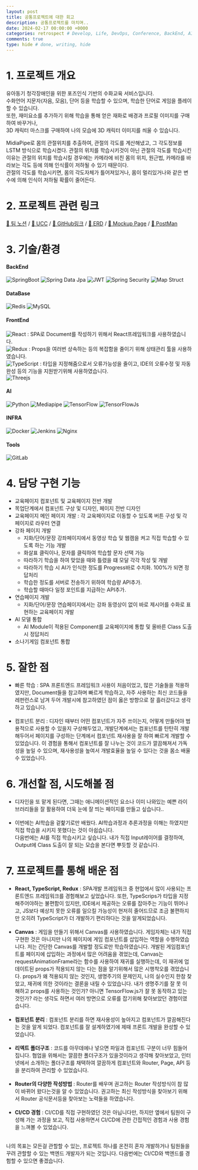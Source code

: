 ```yaml
---
layout: post
title: 공통프로젝트에 대한 회고
description: 공통프로젝트를 마치며..
date: 2024-02-17 00:00:00 +0000
categories: retrospect # Develop, Life, DevOps, Conference, BackEnd, AI, Etc, retrospect
comments: true
type: hide # done, writing, hide
---
```


# 1. 프로젝트 개요

유아동기 청각장애인을 위한 포즈인식 기반의 수화교육 서비스입니다.  
수화언어 지문자(자음, 모음), 단어 등을 학습할 수 있으며, 학습한 단어로 게임을 플레이할 수 있습니다.  
또한, 재미요소를 추가하기 위해 학습을 통해 얻은 재화로 배경과 프로필 이미지를 구매하여 바꾸거나,  
3D 캐릭터 마스크를 구매하여 나의 모습에 3D 캐릭터 이미지를 씌울 수 있습니다.

MidiaPipe로 몸의 관절위치를 추출하여, 관절의 각도를 계산해냈고, 그 각도정보를 LSTM 방식으로 학습시켰다.
관절의 위치를 학습시키것이 아닌 관절의 각도를 학습시킨 이유는 관절의 위치를 학습시킬 경우에는 카메라에 비친 몸의 위치, 원근법, 카메라를 바라보는 각도 등에 의해 인식률이 저하될 수 있기 때문이다.  
관절의 각도를 학습시키면, 몸의 각도자체가 틀어져있거나, 몸이 멀리있거나와 같은 변수에 의해 인식이 저하될 확률이 줄어든다.

# 2. 프로젝트 관련 링크

[🔗 팀 노션](https://www.notion.so/2-C202-E-f72391e18895467d9907f6a1b62d1366) /
[🔗 UCC](https://www.youtube.com/watch?v=ZkIuFB8XYwQ) /
[🔗 GitHub링크](https://github.com/OnlyTeamLeaderIsE/Sueoswiwo) /
[🔗 ERD](https://www.erdcloud.com/d/NgTTzWRAJ9NLWDBd7) /
[🔗 Mockup Page](https://www.figma.com/file/OU1Cr8MoLcxyohrJm3fosp/%EC%88%98%EC%96%B4%EC%89%AC%EC%9B%8C?type=design&node-id=0-1&mode=design&t=e4c32OKBNOcmCRqQ-0) /
[🔗 PostMan](https://speeding-moon-576595.postman.co/workspace/EasySign~ad475e0b-f5ab-42f1-921a-3e5707f28ec7/collection/20922058-988f7ddf-8f50-49c1-84fa-87b198593f5e)

# 3. 기술/환경

#### BackEnd

![SpringBoot](https://img.shields.io/badge/springboot-%236DB33F.svg?style=for-the-badge&logo=springboot&logoColor=white)
![Spring Data Jpa](https://img.shields.io/badge/spring%20data%20jpa-green?style=for-the-badge&logoColor=white)
![JWT](https://img.shields.io/badge/JWT-black?style=for-the-badge&logo=JSON%20web%20tokens)
![Spring Security](https://img.shields.io/badge/Spring%20Security-6DB33F?style=for-the-badge&logo=Spring%20Security&logoColor=white)
![Map Struct](https://img.shields.io/badge/map%20struct-black?style=for-the-badge&logoColor=white)

#### DataBase

![Redis](https://img.shields.io/badge/redis-%23DD0031.svg?style=for-the-badge&logo=redis&logoColor=white)
![MySQL](https://img.shields.io/badge/mysql-%2300f.svg?style=for-the-badge&logo=mysql&logoColor=white)

#### FrontEnd

![React](https://img.shields.io/badge/react-%2320232a.svg?style=for-the-badge&logo=react&logoColor=%2361DAFB) : SPA로 Document를 작성하기 위해서 React프레임워크를 사용하였습니다.  
![Redux](https://img.shields.io/badge/redux-%2320232a.svg?style=for-the-badge&logo=redux&logoColor=white&color=%23610AFB) : Props을 여러번 상속하는 등의 복잡함을 줄이기 위해 상태관리 툴을 사용하였습니다.  
![TypeScript](https://img.shields.io/badge/typescript-%23007ACC.svg?style=for-the-badge&logo=typescript&logoColor=white) : 타입을 지정해줌으로서 오류가능성을 줄이고, IDE의 오류수정 및 자동완성 등의 기능을 지원받기위해 사용하였습니다.  
![Threejs](https://img.shields.io/badge/threejs-black?style=for-the-badge&logo=three.js&logoColor=white)

#### AI

![Python](https://img.shields.io/badge/python-3670A0?style=for-the-badge&logo=python&logoColor=ffdd54)
![Mediapipe](https://img.shields.io/badge/mediapipe-089aaa?style=for-the-badge&logoColor=white)
![TensorFlow](https://img.shields.io/badge/TensorFlow-%23FF6F00.svg?style=for-the-badge&logo=TensorFlow&logoColor=white)
![TensorFlowJs](https://img.shields.io/badge/TensorFlow.Js-%23FF6F00.svg?style=for-the-badge&logo=TensorFlow&logoColor=white)

#### INFRA

![Docker](https://img.shields.io/badge/docker-%230db7ed.svg?style=for-the-badge&logo=docker&logoColor=white)
![Jenkins](https://img.shields.io/badge/jenkins-%232C5263.svg?style=for-the-badge&logo=jenkins&logoColor=white)
![Nginx](https://img.shields.io/badge/nginx-%23009639.svg?style=for-the-badge&logo=nginx&logoColor=white)

#### Tools

![GitLab](https://img.shields.io/badge/gitlab-%23181717.svg?style=for-the-badge&logo=gitlab&logoColor=white)

# 4. 담당 구현 기능

- 교육페이지 컴포넌트 및 교육페이지 전반 개발
- 목업단계에서 컴포넌트 구상 및 디자인, 페이지 전반 디자인
- 교육페이지 메인 페이지 개발 : 각 교육페이지로 이동할 수 있도록 버튼 구성 및 각 페이지로 라우터 연결
- 강좌 페이지 개발
  - 지화/단어/문장 강좌페이지에서 동영상 학습 및 웹캠을 켜고 직접 학습할 수 있도록 하는 기능 개발
  - 화살표 클릭이나, 문자를 클릭하여 학습할 문자 선택 가능
  - 따라하기 학습을 하여 맞았을 때와 틀렸을 떄 모달 각각 작성 및 개발
  - 따라하기 학습 시 AI가 인식한 정도를 Progress바로 수치화. 100%가 되면 정답처리
  - 학습한 정도를 서버로 전송하기 위하여 학습량 API추가.
  - 학습할 때마다 일정 포인트를 지급하는 API추가.
- 연습페이지 개발
  - 지화/단어/문장 연습페이지에서는 강좌 동영상이 없이 바로 제시어를 수화로 표현하는 교육페이지 개발
- AI 모델 통합
  - AI Module이 적용된 Component를 교육페이지에 통합 및 올바른 Class 도출 시 정답처리
- 소나기게임 컴포넌트 통합

# 5. 잘한 점

- 빠른 학습 : SPA 프론트엔드 프레임워크 사용이 처음이었고, 많은 기술들을 적용하였지만, Document들을 참고하며 빠르게 학습하고, 자주 사용하는 최신 코드들을 레펀런스로 남겨 두어 개발시에 참고하였던 점이 옳은 방향으로 잘 흘러갔다고 생각하고 있습니다.
  <br><br>
- 컴포넌트 분리 : 디자인 때부터 어떤 컴포넌트가 자주 쓰이는지, 어떻게 만들어야 범용적으로 사용할 수 있을지 구상해두었고, 개발단계에서는 컴포넌트를 탄탄히 개발해두어서 페이지를 구성하는 단계에서 컴포넌트 재사용을 잘 하여 빠르게 개발할 수 있었습니다. 이 경험을 통해서 컴포넌트를 잘 나누는 것이 코드가 깔끔해져서 가독성을 높일 수 있으며, 재사용성을 높여서 개발효율을 높일 수 있다는 것을 몸소 배울 수 있었습니다.

# 6. 개선할 점, 시도해볼 점

- 디자인을 또 맡게 된다면, 그때는 애니메이션적인 요소나 이미 나와있는 예쁜 라이브러리들을 잘 활용하여 더욱 눈에 잘 띄는 페이지를 만들고 싶습니다..
  <br><br>
- 이번에는 AI학습을 겉핥기로만 배웠다. AI학습과정과 추론과정을 이해는 하였지만 직접 학습을 시키지 못했다는 것이 아쉽습니다.  
   다음번에는 AI를 직접 학습시키고 싶습니다. 내가 직접 Input레이어를 결정하여, Output에 Class 도출이 잘 되는 모습을 본다면 뿌듯할 것 같습니다.

# 7. 프로젝트를 통해 배운 점

- **React, TypeScript, Redux** : SPA개발 프레임워크 중 현업에서 많이 사용되는 프론트엔드 프레임워크를 경험해보고 싶었습니다. 또한, TypeScrips가 타입을 지정해주어야하는 불편함이 있지만, IDE에서 제공하는 오류를 잡아주는 기능이 뛰어나고, JS보다 예상치 못한 오류를 일으킬 가능성이 현저히 줄어드므로 조금 불편하지만 오히려 TypeScript가 더 개발하기 편리하다는 것을 알게되었습니다.
  <br><br>
- **Canvas** : 게임을 만들기 위해서 Canvas를 사용하였습니다. 게임자체는 내가 직접구현한 것은 아니지만 나의 페이지에 게임 컴포넌트를 삽입하는 역할을 수행하였습니다. 저는 간단한 Canvas를 개발할 정도로만 학습하였습니다. 개발된 게임컴포넌트를 페이지에 삽입하는 과정에서 많은 어려움을 겪었는데, Canvas는 requestAnimationFrame라는 함수를 사용하여 재귀를 실행하는데, 이 재귀에 업데이트된 props가 적용되지 않는 다는 점을 알기위해서 많은 시행착오를 겪었습니다. props가 왜 적용되지 않는 것인지, 생명주기의 문제인지, 나의 실수인지 한참 찾았고, 재귀에 의한 것이라는 결론을 내릴 수 있었습니다.
  내가 생명주기를 잘 못 이해하고 props를 사용하는 것인가? 아니면 TensorFlow.js가 잘 못 동작하고 있는것인가? 라는 생각도 하면서 여러 방면으로 오류를 잡기위해 찾아보았던 경험이였습니다.
  <br><br>
- **컴포넌트 분리** : 컴포넌트 분리를 하면 재사용성이 높아지고 컴포넌트가 깔끔해진다는 것을 알게 되었다. 컴포넌트를 잘 설계하였기에 제때 프론트 개발을 완성할 수 있었습니다.
  <br><br>
- **리엑트 폴더구조** : 코드를 아무데에나 넣으면 파일과 컴포넌트 구분이 너무 힘들어집니다. 협업을 위해서는 깔끔한 폴더구조가 있을것이라고 생각해 찾아보았고, 인터넷에서 소개하는 폴더구조를 채택하여 깔끔하게 컴포넌트와 Router, Page, API 등을 분리하여 관리할 수 있었습니다.
  <br><br>
- **Router의 다양한 작성방법** : Router를 배우며 권고하는 Router 작성방식이 참 많이 바뀌어 왔다는것을 알 수 있었습니다. 권고하는 최신 작성방식을 찾아보기 위해서 Router 공식문서등을 찾아보는 노력들을 하였습니다.
  <br><br>
- **CI/CD 경험** : CI/CD를 직접 구현하였던 것은 아닙니다만, 하지만 옆에서 팀원이 구성해 가는 과정을 보고, 직접 사용하면서 CI/CD에 관한 간접적인 경험과 사용 경험을 느껴볼 수 있었습니다.
  <br><br>

나의 목표는 모든걸 관할할 수 있는, 프로젝트 하나를 온전히 혼자 개발하거나 팀원들을 꾸려 관할할 수 있는 백엔드 개발자가 되는 것입니다.
다음번에는 CI/CD와 백엔드를 경험할 수 있으면 좋겠습니다.
